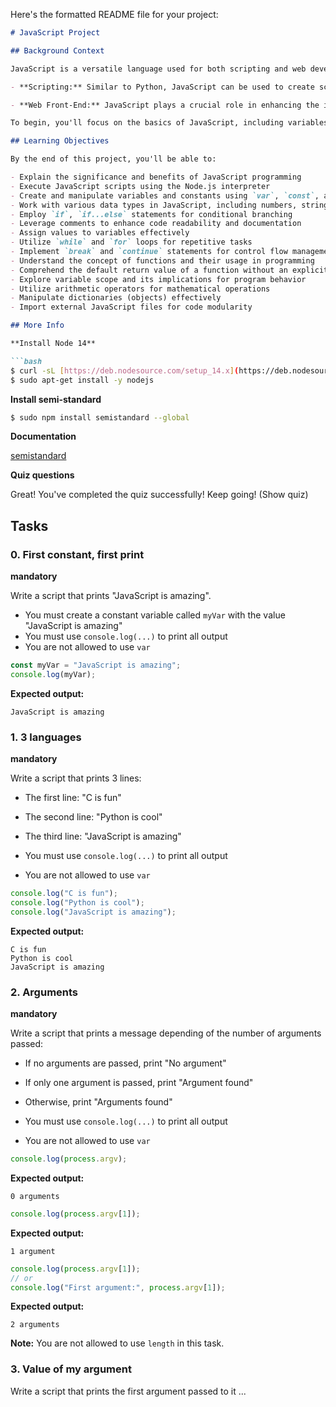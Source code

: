 Here's the formatted README file for your project:

```markdown
# JavaScript Project

## Background Context

JavaScript is a versatile language used for both scripting and web development. In this project, you'll explore JavaScript for two main purposes:

- **Scripting:** Similar to Python, JavaScript can be used to create scripts that automate tasks or interact with external programs.

- **Web Front-End:** JavaScript plays a crucial role in enhancing the interactivity and dynamic nature of web pages.

To begin, you'll focus on the basics of JavaScript, including variables, data types, operators, control flow statements, functions, objects, and arrays. Later, you'll apply these concepts to build dynamic web pages using JavaScript and jQuery.

## Learning Objectives

By the end of this project, you'll be able to:

- Explain the significance and benefits of JavaScript programming
- Execute JavaScript scripts using the Node.js interpreter
- Create and manipulate variables and constants using `var`, `const`, and `let`
- Work with various data types in JavaScript, including numbers, strings, booleans, objects, and arrays
- Employ `if`, `if...else` statements for conditional branching
- Leverage comments to enhance code readability and documentation
- Assign values to variables effectively
- Utilize `while` and `for` loops for repetitive tasks
- Implement `break` and `continue` statements for control flow management
- Understand the concept of functions and their usage in programming
- Comprehend the default return value of a function without an explicit `return` statement
- Explore variable scope and its implications for program behavior
- Utilize arithmetic operators for mathematical operations
- Manipulate dictionaries (objects) effectively
- Import external JavaScript files for code modularity

## More Info

**Install Node 14**

```bash
$ curl -sL [https://deb.nodesource.com/setup_14.x](https://deb.nodesource.com/setup_14.x) | sudo -E bash -
$ sudo apt-get install -y nodejs
```

**Install semi-standard**

```bash
$ sudo npm install semistandard --global
```

**Documentation**

[semistandard](https://github.com/lodash/semistandard/blob/master/README.md)

**Quiz questions**

Great! You've completed the quiz successfully! Keep going! (Show quiz)

## Tasks

### 0. First constant, first print

**mandatory**

Write a script that prints "JavaScript is amazing".

* You must create a constant variable called `myVar` with the value "JavaScript is amazing"
* You must use `console.log(...)` to print all output
* You are not allowed to use `var`

```javascript
const myVar = "JavaScript is amazing";
console.log(myVar);
```

**Expected output:**

```
JavaScript is amazing
```

### 1. 3 languages

**mandatory**

Write a script that prints 3 lines:

* The first line: "C is fun"
* The second line: "Python is cool"
* The third line: "JavaScript is amazing"

* You must use `console.log(...)` to print all output
* You are not allowed to use `var`

```javascript
console.log("C is fun");
console.log("Python is cool");
console.log("JavaScript is amazing");
```

**Expected output:**

```
C is fun
Python is cool
JavaScript is amazing
```

### 2. Arguments

**mandatory**

Write a script that prints a message depending of the number of arguments passed:

* If no arguments are passed, print "No argument"
* If only one argument is passed, print "Argument found"
* Otherwise, print "Arguments found"

* You must use `console.log(...)` to print all output
* You are not allowed to use `var`

```javascript
console.log(process.argv);
```

**Expected output:**

```
0 arguments
```

```javascript
console.log(process.argv[1]);
```

**Expected output:**

```
1 argument
```

```javascript
console.log(process.argv[1]);
// or
console.log("First argument:", process.argv[1]);
```

**Expected output:**

```
2 arguments
```

**Note:** You are not allowed to use `length` in this task.

### 3. Value of my argument

Write a script that prints the first argument passed to it ...
